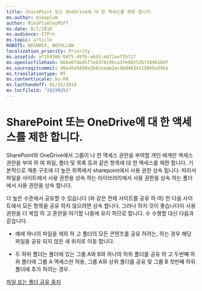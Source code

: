 ```yaml
---
title: SharePoint 또는 OneDrive에 대 한 액세스를 제한 합니다.
ms.author: mikeplum
author: MikePlumleyMSFT
ms.date: 8/7/2018
ms.audience: ITPro
ms.topic: article
ROBOTS: NOINDEX, NOFOLLOW
localization_priority: Priority
ms.assetid: af1b936b-0475-497b-a6d3-e671aef7b717
ms.openlocfilehash: b6be074ed5f7e83f8196ca3fe90252673896569f
ms.sourcegitcommit: d6ea5e9458a2b8ceaab3ac4bd483e1130b9a398a
ms.translationtype: MT
ms.contentlocale: ko-KR
ms.lasthandoff: 01/15/2019
ms.locfileid: "28299251"
---
```

# <a name="restrict-access-in-sharepoint-or-onedrive"></a>SharePoint 또는 OneDrive에 대 한 액세스를 제한 합니다.

SharePoint와 OneDrive에서 그룹이 나 한 액세스 권한을 부여할 개인 에게만 액세스 권한을 부여 하 여 파일, 폴더 및 목록 등과 같은 항목에 대 한 액세스를 제한 합니다. 기본적으로 계층 구조에 더 높은 위쪽에서 sharepoint에서 사용 권한 상속 됩니다. 따라서 파일을 사이트에서 사용 권한을 상속 하는 라이브러리에서 사용 권한을 상속 하는 폴더에서 사용 권한을 상속 합니다.
  
더 높은 수준에서 공유할 수 있습니다 (와 같은 전체 사이트를 공유 하 여) 한 다음 사이트에서 모든 항목을 공유 하지 않으려면 상속 합니다. 그러나 하지 것이 좋습니다이 사용 권한을 더 복잡 하 고 혼란을 야기할 나중에 유지 하므로 합니다. 수 수행할 대신 다음과 같습니다.
  
- 예에 하나의 파일을 제외 하 고 폴더의 모든 콘텐츠를 공유 하려는, 하는 경우 해당 파일을 공유 되지 않은 새 위치로 이동 합니다.
    
- 두 하위 폴더는 폴더에 있는 그룹 A와 B와 하나의 하위 폴더를 공유 하 고 두번째 하위 폴더에 그룹 A 액세스만 허용, 그룹 A와 상위 폴더를 공유 및 그룹 B 첫번째 하위 폴더에 추가 하려는 경우.
    
[파일 또는 폴더 공유 중지](https://go.microsoft.com/fwlink/?linkid=2008861)
  

